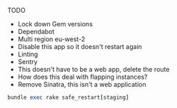 TODO
  - Lock down Gem versions
  - Dependabot
  - Multi region eu-west-2
  - Disable this app so it doesn't restart again
  - Linting
  - Sentry
  - This doesn't have to be a web app, delete the route
  - How does this deal with flapping instances?
  - Remove Sinatra, this isn't a web application

```ruby
bundle exec rake safe_restart[staging]
```
